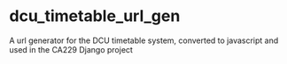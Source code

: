 # dcu_timetable_url_gen
A url generator for the DCU timetable system, converted to javascript and used in the CA229 Django project
